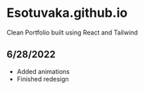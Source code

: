 # Esotuvaka.github.io
Clean Portfolio built using React and Tailwind

## 6/28/2022

- Added animations
- Finished redesign

